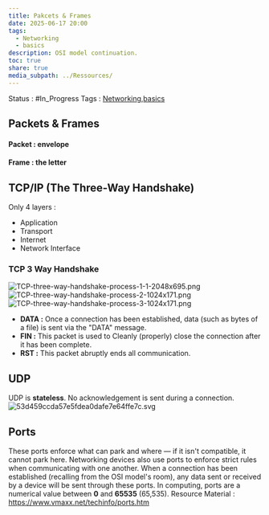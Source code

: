 ```yaml
---
title: Pakcets & Frames
date: 2025-06-17 20:00
tags:
  - Networking
  - basics
description: OSI model continuation.
toc: true
share: true
media_subpath: ../Ressources/
---
```

Status : #In_Progress 
Tags : [Networking](Networking.md),[basics](basics.md)


## Packets & Frames
#### Packet : envelope
#### Frame : the letter

## TCP/IP (The Three-Way Handshake)

Only 4 layers :
- Application
- Transport
- Internet
- Network Interface

### TCP 3 Way Handshake
![TCP-three-way-handshake-process-1-1-2048x695.png](TCP-three-way-handshake-process-1-1-2048x695.png)
![TCP-three-way-handshake-process-2-1024x171.png](TCP-three-way-handshake-process-2-1024x171.png)
![TCP-three-way-handshake-process-3-1024x171.png](TCP-three-way-handshake-process-3-1024x171.png)

- **DATA :** Once a connection has been established, data (such as bytes of a file) is sent via the "DATA" message.
- **FIN :** This packet is used to Cleanly (properly) close the connection after it has been complete.
- **RST :** This packet abruptly ends all communication.
## UDP 

UDP is **stateless**. No acknowledgement is sent during a connection.
![53d459ccda57e5fdea0dafe7e64ffe7c.svg](53d459ccda57e5fdea0dafe7e64ffe7c.svg)

## Ports
These ports enforce what can park and where — if it isn't compatible, it cannot park here. Networking devices also use ports to enforce strict rules when communicating with one another. When a connection has been established (recalling from the OSI model's room), any data sent or received by a device will be sent through these ports. In computing, ports are a numerical value between **0** and **65535** (65,535).
Resource Material : https://www.vmaxx.net/techinfo/ports.htm